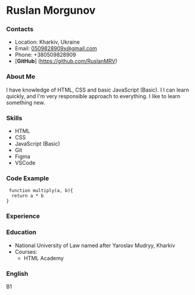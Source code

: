 # Ruslan Morgunov

### Contacts
 * Location: Kharkiv, Ukraine
 * Email: 0509828909x@gmail.com
 * Phone: +380509828909
 * [**GitHub**] (https://github.com/RuslanMRV)

 ### About Me
I have knowledge of HTML, CSS and basic JavaScript (Basic). I
I can learn quickly, and I'm very responsible approach to everything. I like to learn something new.

 ### Skills
 * HTML
 * CSS
 * JavaScript (Basic)
 * Git
 * Figma
 * VSCode
 
 ### Code Example
```
 function multiply(a, b){
  return a * b
}
```

 ### Experience

 ### Education
 * National University of Law named after Yaroslav Mudryy, Kharkiv
 * Courses: 
    * HTML Academy

 ### English
 B1